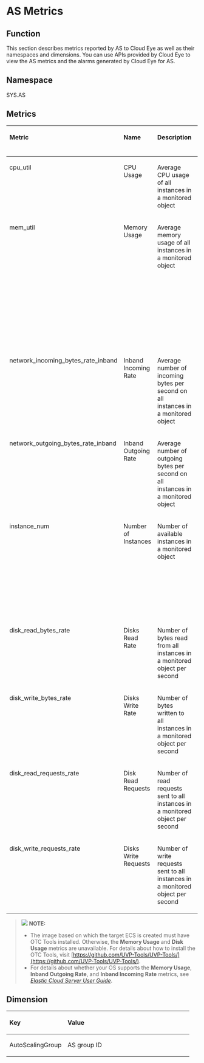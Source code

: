 # AS Metrics<a name="EN-US_TOPIC_0171212634"></a>

## Function<a name="en-us_topic_0043063076_section58478819162452"></a>

This section describes metrics reported by AS to Cloud Eye as well as their namespaces and dimensions. You can use APIs provided by Cloud Eye to view the AS metrics and the alarms generated by Cloud Eye for AS.

## Namespace<a name="en-us_topic_0043063076_section40749874162521"></a>

SYS.AS

## Metrics<a name="en-us_topic_0043063076_section3001861162535"></a>

<a name="en-us_topic_0043063076_table42148186162545"></a>
<table><thead align="left"><tr id="en-us_topic_0043063076_row13442348162545"><th class="cellrowborder" valign="top" width="19.46%" id="mcps1.1.6.1.1"><p id="en-us_topic_0043063076_p1577902162545"><a name="en-us_topic_0043063076_p1577902162545"></a><a name="en-us_topic_0043063076_p1577902162545"></a>Metric</p>
</th>
<th class="cellrowborder" valign="top" width="17.660000000000004%" id="mcps1.1.6.1.2"><p id="en-us_topic_0043063076_p11494523173333"><a name="en-us_topic_0043063076_p11494523173333"></a><a name="en-us_topic_0043063076_p11494523173333"></a>Name</p>
</th>
<th class="cellrowborder" valign="top" width="25.010000000000005%" id="mcps1.1.6.1.3"><p id="en-us_topic_0043063076_p60701241162545"><a name="en-us_topic_0043063076_p60701241162545"></a><a name="en-us_topic_0043063076_p60701241162545"></a>Description</p>
</th>
<th class="cellrowborder" valign="top" width="17.580000000000005%" id="mcps1.1.6.1.4"><p id="en-us_topic_0043063076_p24514578162614"><a name="en-us_topic_0043063076_p24514578162614"></a><a name="en-us_topic_0043063076_p24514578162614"></a>Value Range</p>
</th>
<th class="cellrowborder" valign="top" width="20.290000000000003%" id="mcps1.1.6.1.5"><p id="en-us_topic_0043063076_p1087942816275"><a name="en-us_topic_0043063076_p1087942816275"></a><a name="en-us_topic_0043063076_p1087942816275"></a>Remarks</p>
</th>
</tr>
</thead>
<tbody><tr id="en-us_topic_0043063076_row9440258162545"><td class="cellrowborder" valign="top" width="19.46%" headers="mcps1.1.6.1.1 "><p id="en-us_topic_0043063076_p26463451162545"><a name="en-us_topic_0043063076_p26463451162545"></a><a name="en-us_topic_0043063076_p26463451162545"></a>cpu_util</p>
</td>
<td class="cellrowborder" valign="top" width="17.660000000000004%" headers="mcps1.1.6.1.2 "><p id="en-us_topic_0043063076_p58641209173333"><a name="en-us_topic_0043063076_p58641209173333"></a><a name="en-us_topic_0043063076_p58641209173333"></a>CPU Usage</p>
</td>
<td class="cellrowborder" valign="top" width="25.010000000000005%" headers="mcps1.1.6.1.3 "><p id="en-us_topic_0043063076_p63164756162545"><a name="en-us_topic_0043063076_p63164756162545"></a><a name="en-us_topic_0043063076_p63164756162545"></a>Average CPU usage of all instances in a monitored object</p>
</td>
<td class="cellrowborder" valign="top" width="17.580000000000005%" headers="mcps1.1.6.1.4 "><p id="en-us_topic_0043063076_p39523811162614"><a name="en-us_topic_0043063076_p39523811162614"></a><a name="en-us_topic_0043063076_p39523811162614"></a>≥ 0%</p>
</td>
<td class="cellrowborder" valign="top" width="20.290000000000003%" headers="mcps1.1.6.1.5 "><p id="en-us_topic_0043063076_p881848516275"><a name="en-us_topic_0043063076_p881848516275"></a><a name="en-us_topic_0043063076_p881848516275"></a>The monitored object is an AS group.</p>
</td>
</tr>
<tr id="en-us_topic_0043063076_row31611892162545"><td class="cellrowborder" valign="top" width="19.46%" headers="mcps1.1.6.1.1 "><p id="en-us_topic_0043063076_p10426432162545"><a name="en-us_topic_0043063076_p10426432162545"></a><a name="en-us_topic_0043063076_p10426432162545"></a>mem_util</p>
</td>
<td class="cellrowborder" valign="top" width="17.660000000000004%" headers="mcps1.1.6.1.2 "><p id="en-us_topic_0043063076_p52317499173333"><a name="en-us_topic_0043063076_p52317499173333"></a><a name="en-us_topic_0043063076_p52317499173333"></a>Memory Usage</p>
</td>
<td class="cellrowborder" valign="top" width="25.010000000000005%" headers="mcps1.1.6.1.3 "><p id="en-us_topic_0043063076_p39234689162545"><a name="en-us_topic_0043063076_p39234689162545"></a><a name="en-us_topic_0043063076_p39234689162545"></a>Average memory usage of all instances in a monitored object</p>
</td>
<td class="cellrowborder" valign="top" width="17.580000000000005%" headers="mcps1.1.6.1.4 "><p id="en-us_topic_0043063076_p47312124162614"><a name="en-us_topic_0043063076_p47312124162614"></a><a name="en-us_topic_0043063076_p47312124162614"></a>≥ 0%</p>
</td>
<td class="cellrowborder" valign="top" width="20.290000000000003%" headers="mcps1.1.6.1.5 "><p id="en-us_topic_0043063076_p4320868616275"><a name="en-us_topic_0043063076_p4320868616275"></a><a name="en-us_topic_0043063076_p4320868616275"></a>The monitored object is an AS group.</p>
<div class="note" id="en-us_topic_0043063076_en-us_topic_0022067719_note1851305616219"><a name="en-us_topic_0043063076_en-us_topic_0022067719_note1851305616219"></a><a name="en-us_topic_0043063076_en-us_topic_0022067719_note1851305616219"></a><span class="notetitle"> NOTE: </span><div class="notebody"><p id="en-us_topic_0043063076_en-us_topic_0022067719_p3239978216219"><a name="en-us_topic_0043063076_en-us_topic_0022067719_p3239978216219"></a><a name="en-us_topic_0043063076_en-us_topic_0022067719_p3239978216219"></a>This metric is unavailable if the image has no OTC Tools installed.</p>
</div></div>
</td>
</tr>
<tr id="en-us_topic_0043063076_row17567889162545"><td class="cellrowborder" valign="top" width="19.46%" headers="mcps1.1.6.1.1 "><p id="en-us_topic_0043063076_p13712924162545"><a name="en-us_topic_0043063076_p13712924162545"></a><a name="en-us_topic_0043063076_p13712924162545"></a>network_incoming_bytes_rate_inband</p>
</td>
<td class="cellrowborder" valign="top" width="17.660000000000004%" headers="mcps1.1.6.1.2 "><p id="en-us_topic_0043063076_p9859050173333"><a name="en-us_topic_0043063076_p9859050173333"></a><a name="en-us_topic_0043063076_p9859050173333"></a>Inband Incoming Rate</p>
</td>
<td class="cellrowborder" valign="top" width="25.010000000000005%" headers="mcps1.1.6.1.3 "><p id="en-us_topic_0043063076_p37005072162545"><a name="en-us_topic_0043063076_p37005072162545"></a><a name="en-us_topic_0043063076_p37005072162545"></a>Average number of incoming bytes per second on all instances in a monitored object</p>
</td>
<td class="cellrowborder" valign="top" width="17.580000000000005%" headers="mcps1.1.6.1.4 "><p id="en-us_topic_0043063076_p7076870162614"><a name="en-us_topic_0043063076_p7076870162614"></a><a name="en-us_topic_0043063076_p7076870162614"></a>≥ 0</p>
</td>
<td class="cellrowborder" valign="top" width="20.290000000000003%" headers="mcps1.1.6.1.5 "><p id="en-us_topic_0043063076_p1024271216275"><a name="en-us_topic_0043063076_p1024271216275"></a><a name="en-us_topic_0043063076_p1024271216275"></a>The monitored object is an AS group.</p>
</td>
</tr>
<tr id="en-us_topic_0043063076_row64610192162545"><td class="cellrowborder" valign="top" width="19.46%" headers="mcps1.1.6.1.1 "><p id="en-us_topic_0043063076_p66043059162545"><a name="en-us_topic_0043063076_p66043059162545"></a><a name="en-us_topic_0043063076_p66043059162545"></a>network_outgoing_bytes_rate_inband</p>
</td>
<td class="cellrowborder" valign="top" width="17.660000000000004%" headers="mcps1.1.6.1.2 "><p id="en-us_topic_0043063076_p60385581173333"><a name="en-us_topic_0043063076_p60385581173333"></a><a name="en-us_topic_0043063076_p60385581173333"></a>Inband Outgoing Rate</p>
</td>
<td class="cellrowborder" valign="top" width="25.010000000000005%" headers="mcps1.1.6.1.3 "><p id="en-us_topic_0043063076_p47887571162545"><a name="en-us_topic_0043063076_p47887571162545"></a><a name="en-us_topic_0043063076_p47887571162545"></a>Average number of outgoing bytes per second on all instances in a monitored object</p>
</td>
<td class="cellrowborder" valign="top" width="17.580000000000005%" headers="mcps1.1.6.1.4 "><p id="en-us_topic_0043063076_p834095511437"><a name="en-us_topic_0043063076_p834095511437"></a><a name="en-us_topic_0043063076_p834095511437"></a>≥ 0</p>
</td>
<td class="cellrowborder" valign="top" width="20.290000000000003%" headers="mcps1.1.6.1.5 "><p id="en-us_topic_0043063076_p2435337116275"><a name="en-us_topic_0043063076_p2435337116275"></a><a name="en-us_topic_0043063076_p2435337116275"></a>The monitored object is an AS group.</p>
</td>
</tr>
<tr id="en-us_topic_0043063076_row52369142104552"><td class="cellrowborder" valign="top" width="19.46%" headers="mcps1.1.6.1.1 "><p id="en-us_topic_0043063076_p14042138104552"><a name="en-us_topic_0043063076_p14042138104552"></a><a name="en-us_topic_0043063076_p14042138104552"></a>instance_num</p>
</td>
<td class="cellrowborder" valign="top" width="17.660000000000004%" headers="mcps1.1.6.1.2 "><p id="en-us_topic_0043063076_p63671394104552"><a name="en-us_topic_0043063076_p63671394104552"></a><a name="en-us_topic_0043063076_p63671394104552"></a>Number of Instances</p>
</td>
<td class="cellrowborder" valign="top" width="25.010000000000005%" headers="mcps1.1.6.1.3 "><p id="en-us_topic_0043063076_p57109303104552"><a name="en-us_topic_0043063076_p57109303104552"></a><a name="en-us_topic_0043063076_p57109303104552"></a>Number of available instances in a monitored object</p>
</td>
<td class="cellrowborder" valign="top" width="17.580000000000005%" headers="mcps1.1.6.1.4 "><p id="en-us_topic_0043063076_p62450816104552"><a name="en-us_topic_0043063076_p62450816104552"></a><a name="en-us_topic_0043063076_p62450816104552"></a>≥ 0</p>
</td>
<td class="cellrowborder" valign="top" width="20.290000000000003%" headers="mcps1.1.6.1.5 "><p id="en-us_topic_0043063076_p6132165510369"><a name="en-us_topic_0043063076_p6132165510369"></a><a name="en-us_topic_0043063076_p6132165510369"></a>The monitored object is an AS group.</p>
<p id="en-us_topic_0043063076_p25351334104552"><a name="en-us_topic_0043063076_p25351334104552"></a><a name="en-us_topic_0043063076_p25351334104552"></a>Available ECSs are <strong id="en-us_topic_0043063076_b143836103017"><a name="en-us_topic_0043063076_b143836103017"></a><a name="en-us_topic_0043063076_b143836103017"></a>INSERVICE</strong> instances in an AS group.</p>
</td>
</tr>
<tr id="en-us_topic_0043063076_row16880356164247"><td class="cellrowborder" valign="top" width="19.46%" headers="mcps1.1.6.1.1 "><p id="en-us_topic_0043063076_p52067206164320"><a name="en-us_topic_0043063076_p52067206164320"></a><a name="en-us_topic_0043063076_p52067206164320"></a>disk_read_bytes_rate</p>
</td>
<td class="cellrowborder" valign="top" width="17.660000000000004%" headers="mcps1.1.6.1.2 "><p id="en-us_topic_0043063076_p56694156164320"><a name="en-us_topic_0043063076_p56694156164320"></a><a name="en-us_topic_0043063076_p56694156164320"></a>Disks Read Rate</p>
</td>
<td class="cellrowborder" valign="top" width="25.010000000000005%" headers="mcps1.1.6.1.3 "><p id="en-us_topic_0043063076_p28823894164320"><a name="en-us_topic_0043063076_p28823894164320"></a><a name="en-us_topic_0043063076_p28823894164320"></a>Number of bytes read from all instances in a monitored object per second</p>
</td>
<td class="cellrowborder" valign="top" width="17.580000000000005%" headers="mcps1.1.6.1.4 "><p id="en-us_topic_0043063076_p438577111428"><a name="en-us_topic_0043063076_p438577111428"></a><a name="en-us_topic_0043063076_p438577111428"></a>≥ 0</p>
</td>
<td class="cellrowborder" valign="top" width="20.290000000000003%" headers="mcps1.1.6.1.5 "><p id="en-us_topic_0043063076_p64122847164320"><a name="en-us_topic_0043063076_p64122847164320"></a><a name="en-us_topic_0043063076_p64122847164320"></a>The monitored object is an AS group.</p>
</td>
</tr>
<tr id="en-us_topic_0043063076_row49351834164253"><td class="cellrowborder" valign="top" width="19.46%" headers="mcps1.1.6.1.1 "><p id="en-us_topic_0043063076_p4535684164320"><a name="en-us_topic_0043063076_p4535684164320"></a><a name="en-us_topic_0043063076_p4535684164320"></a>disk_write_bytes_rate</p>
</td>
<td class="cellrowborder" valign="top" width="17.660000000000004%" headers="mcps1.1.6.1.2 "><p id="en-us_topic_0043063076_p31846129164320"><a name="en-us_topic_0043063076_p31846129164320"></a><a name="en-us_topic_0043063076_p31846129164320"></a>Disks Write Rate</p>
</td>
<td class="cellrowborder" valign="top" width="25.010000000000005%" headers="mcps1.1.6.1.3 "><p id="en-us_topic_0043063076_p29399675164320"><a name="en-us_topic_0043063076_p29399675164320"></a><a name="en-us_topic_0043063076_p29399675164320"></a>Number of bytes written to all instances in a monitored object per second</p>
</td>
<td class="cellrowborder" valign="top" width="17.580000000000005%" headers="mcps1.1.6.1.4 "><p id="en-us_topic_0043063076_p41383251164320"><a name="en-us_topic_0043063076_p41383251164320"></a><a name="en-us_topic_0043063076_p41383251164320"></a>≥ 0</p>
</td>
<td class="cellrowborder" valign="top" width="20.290000000000003%" headers="mcps1.1.6.1.5 "><p id="en-us_topic_0043063076_p63709023164320"><a name="en-us_topic_0043063076_p63709023164320"></a><a name="en-us_topic_0043063076_p63709023164320"></a>The monitored object is an AS group.</p>
</td>
</tr>
<tr id="en-us_topic_0043063076_row12355722164256"><td class="cellrowborder" valign="top" width="19.46%" headers="mcps1.1.6.1.1 "><p id="en-us_topic_0043063076_p40894923164320"><a name="en-us_topic_0043063076_p40894923164320"></a><a name="en-us_topic_0043063076_p40894923164320"></a>disk_read_requests_rate</p>
</td>
<td class="cellrowborder" valign="top" width="17.660000000000004%" headers="mcps1.1.6.1.2 "><p id="en-us_topic_0043063076_p24154492164320"><a name="en-us_topic_0043063076_p24154492164320"></a><a name="en-us_topic_0043063076_p24154492164320"></a>Disk Read Requests</p>
</td>
<td class="cellrowborder" valign="top" width="25.010000000000005%" headers="mcps1.1.6.1.3 "><p id="en-us_topic_0043063076_p10356874164320"><a name="en-us_topic_0043063076_p10356874164320"></a><a name="en-us_topic_0043063076_p10356874164320"></a>Number of read requests sent to all instances in a monitored object per second</p>
</td>
<td class="cellrowborder" valign="top" width="17.580000000000005%" headers="mcps1.1.6.1.4 "><p id="en-us_topic_0043063076_p33600476164320"><a name="en-us_topic_0043063076_p33600476164320"></a><a name="en-us_topic_0043063076_p33600476164320"></a>≥ 0</p>
</td>
<td class="cellrowborder" valign="top" width="20.290000000000003%" headers="mcps1.1.6.1.5 "><p id="en-us_topic_0043063076_p37284059164320"><a name="en-us_topic_0043063076_p37284059164320"></a><a name="en-us_topic_0043063076_p37284059164320"></a>The monitored object is an AS group.</p>
</td>
</tr>
<tr id="en-us_topic_0043063076_row13526122164259"><td class="cellrowborder" valign="top" width="19.46%" headers="mcps1.1.6.1.1 "><p id="en-us_topic_0043063076_p8904702164320"><a name="en-us_topic_0043063076_p8904702164320"></a><a name="en-us_topic_0043063076_p8904702164320"></a>disk_write_requests_rate</p>
</td>
<td class="cellrowborder" valign="top" width="17.660000000000004%" headers="mcps1.1.6.1.2 "><p id="en-us_topic_0043063076_p50192242164320"><a name="en-us_topic_0043063076_p50192242164320"></a><a name="en-us_topic_0043063076_p50192242164320"></a>Disks Write Requests</p>
</td>
<td class="cellrowborder" valign="top" width="25.010000000000005%" headers="mcps1.1.6.1.3 "><p id="en-us_topic_0043063076_p39039795164320"><a name="en-us_topic_0043063076_p39039795164320"></a><a name="en-us_topic_0043063076_p39039795164320"></a>Number of write requests sent to all instances in a monitored object per second</p>
</td>
<td class="cellrowborder" valign="top" width="17.580000000000005%" headers="mcps1.1.6.1.4 "><p id="en-us_topic_0043063076_p8106792164320"><a name="en-us_topic_0043063076_p8106792164320"></a><a name="en-us_topic_0043063076_p8106792164320"></a>≥ 0</p>
</td>
<td class="cellrowborder" valign="top" width="20.290000000000003%" headers="mcps1.1.6.1.5 "><p id="en-us_topic_0043063076_p52670393164320"><a name="en-us_topic_0043063076_p52670393164320"></a><a name="en-us_topic_0043063076_p52670393164320"></a>The monitored object is an AS group.</p>
</td>
</tr>
</tbody>
</table>

>![](/images/icon-note.gif) **NOTE:**   
>-   The image based on which the target ECS is created must have OTC Tools installed. Otherwise, the  **Memory Usage**  and  **Disk Usage**  metrics are unavailable. For details about how to install the OTC Tools, visit  [https://github.com/UVP-Tools/UVP-Tools/](https://github.com/UVP-Tools/UVP-Tools/).  
>-   For details about whether your OS supports the  **Memory Usage**,  **Inband Outgoing Rate**, and  **Inband Incoming Rate**  metrics, see  _[Elastic Cloud Server User Guide](https://docs.otc.t-systems.com/en-us/usermanual/ecs/en-us_topic_0030911465.html)_.  

## Dimension<a name="en-us_topic_0043063076_section25639464162814"></a>

<a name="en-us_topic_0043063076_table24384314162910"></a>
<table><thead align="left"><tr id="en-us_topic_0043063076_row54832405162910"><th class="cellrowborder" valign="top" width="31.77%" id="mcps1.1.3.1.1"><p id="en-us_topic_0043063076_p43049770162910"><a name="en-us_topic_0043063076_p43049770162910"></a><a name="en-us_topic_0043063076_p43049770162910"></a>Key</p>
</th>
<th class="cellrowborder" valign="top" width="68.23%" id="mcps1.1.3.1.2"><p id="en-us_topic_0043063076_p64479316162910"><a name="en-us_topic_0043063076_p64479316162910"></a><a name="en-us_topic_0043063076_p64479316162910"></a>Value</p>
</th>
</tr>
</thead>
<tbody><tr id="en-us_topic_0043063076_row29216770162910"><td class="cellrowborder" valign="top" width="31.77%" headers="mcps1.1.3.1.1 "><p id="en-us_topic_0043063076_p17748166162910"><a name="en-us_topic_0043063076_p17748166162910"></a><a name="en-us_topic_0043063076_p17748166162910"></a>AutoScalingGroup</p>
</td>
<td class="cellrowborder" valign="top" width="68.23%" headers="mcps1.1.3.1.2 "><p id="en-us_topic_0043063076_p28315371162910"><a name="en-us_topic_0043063076_p28315371162910"></a><a name="en-us_topic_0043063076_p28315371162910"></a>AS group ID</p>
</td>
</tr>
</tbody>
</table>

